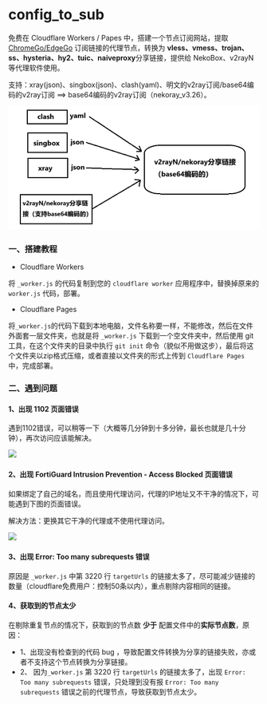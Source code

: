 # config_to_sub

免费在 Cloudflare Workers / Papes 中，搭建一个节点订阅网站，提取 [ChromeGo/EdgeGo](ChromeGo/EdgeGo) 订阅链接的代理节点，转换为 **vless、vmess、trojan、ss、hysteria、hy2、tuic、naiveproxy**分享链接，提供给 NekoBox、v2rayN 等代理软件使用。

支持：xray(json)、singbox(json)、clash(yaml)、明文的v2ray订阅/base64编码的v2ray订阅 ==> base64编码的v2ray订阅（nekoray_v3.26）。

<img src="images\转换示意.png" />

### 一、搭建教程

- Cloudflare Workers

将 `_worker.js` 的代码复制到您的 `cloudflare worker` 应用程序中，替换掉原来的 `worker.js` 代码，部署。

- Cloudflare Pages

将`_worker.js`的代码下载到本地电脑，文件名称要一样，不能修改，然后在文件外面套一层文件夹，也就是将 `_worker.js` 下载到一个空文件夹中，然后使用 git 工具，在这个文件夹的目录中执行 `git init` 命令（貌似不用做这步），最后将这个文件夹以zip格式压缩，或者直接以文件夹的形式上传到 `Cloudflare Pages` 中，完成部署。

### 二、遇到问题

#### 1、出现 1102 页面错误

遇到1102错误，可以稍等一下（大概等几分钟到十多分钟，最长也就是几十分钟），再次访问应该能解决。

<img src="images\错误1102.png" />

#### 2、出现 FortiGuard Intrusion Prevention - Access Blocked 页面错误

如果绑定了自己的域名，而且使用代理访问，代理的IP地址又不干净的情况下，可能遇到下图的页面错误。

解决方法：更换其它干净的代理或不使用代理访问。

<img src="images\FortiGuard Intrusion Prevention - Access Blocked.png" />

#### 3、出现 Error: Too many subrequests 错误

原因是 `_worker.js` 中第 3220 行 `targetUrls` 的链接太多了，尽可能减少链接的数量（cloudflare免费用户：控制50条以内），重点剔除内容相同的链接。

#### 4、获取到的节点太少

在剔除重复节点的情况下，获取到的节点数 **少于** 配置文件中的**实际节点数**，原因：
- 1、出现没有检查到的代码 bug ，导致配置文件转换为分享的链接失败，亦或者不支持这个节点转换为分享链接。
- 2、 因为`_worker.js` 第 3220 行 `targetUrls` 的链接太多了，出现 `Error: Too many subrequests` 错误，只处理到没有报 `Error: Too many subrequests` 错误之前的代理节点，导致获取到节点太少。